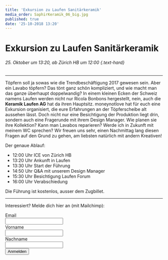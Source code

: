 ```yaml
---
title: 'Exkursion zu Laufen Sanitärkeramik'
media_order: SaphirKeramik_06_big.jpg
published: true
date: '25-10-2018 13:20'
---
```


# Exkursion zu Laufen Sanitärkeramik

###### 25. Oktober um 13:20, ab Zürich HB um 12:00 {.text-hard}

---

Töpfern soll ja sowas wie die Trendbeschäftigung 2017 gewesen sein. Aber ein Lavabo töpfern? Das tönt ganz schön kompliziert, und wie macht man das ganze überhaupt doppelwandig? In einem kleinen Ecken der Schweiz namens Laufen werden nicht nur Ricola Bonbons hergestellt, nein, auch die **Keramik Laufen AG** hat da ihren Hauptsitz. moneynotlove hat für euch eine Exkursion organisiert, die eure Erfahrungen an der Töpferscheibe alt aussehen lässt. Doch nicht nur eine Besichtigung der Produktion liegt drin, sondern auch eine Fragerunde mit ihrem Design Manager. Wie planen sie ihre Kollektion? Kann man Lavabos reparieren? Werde ich in Zukunft mit meinem WC sprechen? Wir freuen uns sehr, einen Nachmittag lang diesen Fragen auf den Grund zu gehen, am liebsten natürlich mit andern Kreativen!

Der genaue Ablauf:

- 12:00 Uhr ICE von Zürich HB
- 13:20 Uhr Ankunft in Laufen 
- 13:30 Uhr Start der Führung 
- 14:50 Uhr Q&A mit unserem Design Manager 
- 15:30 Uhr Besichtigung Laufen Forum 
- 16:00 Uhr Verabschiedung 

Die Führung ist kostenlos, ausser dem Zugbillet. 

---

Interessiert? Melde dich hier an (mit Mailchimp):

<!-- Begin MailChimp Signup Form -->
<div id="mc_embed_signup">
<form action="https://google.us14.list-manage.com/subscribe/post?u=80723f51c9a7a04e85a51bd95&amp;id=e6c332fe58" method="post" id="mc-embedded-subscribe-form" name="mc-embedded-subscribe-form" class="validate" target="_blank" novalidate>
  <div id="mc_embed_signup_scroll">
    <div class="form-field form-input-wrapper mc-field-group">
    	<div class="form-label"><label for="mce-EMAIL">Email</label></div>
    	<input type="email" value="" name="EMAIL" class="required email" id="mce-EMAIL">
    </div>
    <div class="form-field form-input-wrapper mc-field-group">
    	<div class="form-label"><label for="mce-FNAME">Vorname</label></div>
    	<input type="text" value="" name="FNAME" class="required" id="mce-FNAME">
    </div>
    <div class="form-field form-input-wrapper mc-field-group">
    	<div class="form-label"><label for="mce-LNAME">Nachname</label></div>
    	<input type="text" value="" name="LNAME" class="required" id="mce-LNAME">
    </div>
  	<div id="mce-responses" class="clear">
  		<div class="response" id="mce-error-response" style="display:none"></div>
  		<div class="response" id="mce-success-response" style="display:none"></div>
  	</div>    <!-- real people should not fill this in and expect good things - do not remove this or risk form bot signups-->
    <div style="position: absolute; left: -5000px;" aria-hidden="true"><input type="text" name="b_80723f51c9a7a04e85a51bd95_e6c332fe58" tabindex="-1" value=""></div>
    <div class="clear form-field"><input type="submit" value="Anmelden" name="subscribe" id="mc-embedded-subscribe" class="button block--color-hard"></div>
  </div>
</form>
</div>

<!--End mc_embed_signup-->

